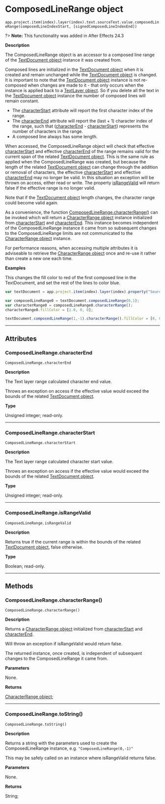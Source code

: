 # ComposedLineRange object

`app.project.item(index).layer(index).text.sourceText.value.composedLineRange(composedLineIndexStart, [signedComposedLineIndexEnd])`
<br/>

?> **Note:** This functionality was added in After Effects 24.3

**Description**

The ComposedLineRange object is an accessor to a composed line range of the [TextDocument object](textdocument.md#textdocument) instance it was created from.

Composed lines are initialized in the [TextDocument object](textdocument.md#textdocument) when it is created and remain unchanged while the [TextDocument object](textdocument.md#textdocument) is changed.
It is important to note that the [TextDocument object](textdocument.md#textdocument) instance is not re-composed when changes are made to it - that only occurs when the instance is applied back to a [TextLayer object](../layers/textlayer.md#textlayer).
So if you delete all the text in the [TextDocument object](textdocument.md#textdocument) instance the number of composed lines will remain constant.

- The [characterStart](#composedlinerange-characterstart) attribute will report the first character index of the range.
- The [characterEnd](#composedlinerange-characterend) attribute will report the (last + 1) character index of the range, such that ([characterEnd](#composedlinerange-characterend) - [characterStart](#composedlinerange-characterstart)) represents the number of characters in the range.
- A composed line always has some length.

When accessed, the ComposedLineRange object will check that effective [characterStart](#composedlinerange-characterstart) and effective [characterEnd](#composedlinerange-characterend) of the range remains valid for the current span of the related [TextDocument object](textdocument.md#textdocument). This is the same rule as applied when the ComposedLineRange was created, but because the length of the related [TextDocument object](textdocument.md#textdocument) can change through the addition or removal of characters, the effective [characterStart](#composedlinerange-characterstart) and effective [characterEnd](#composedlinerange-characterend) may no longer be valid. In this situation an exception will be thrown on access, either read or write. The property [isRangeValid](#composedlinerange-israngevalid) will return false if the effective range is no longer valid.

Note that if the [TextDocument object](textdocument.md#textdocument) length changes, the character range could become valid again.

As a convenience, the function [ComposedLineRange.characterRange()](#composedlinerange-characterrange) can be invoked which will return a [CharacterRange object](characterrange.md#characterrange) instance initialized from [characterStart](#composedlinerange-characterstart) and [characterEnd](#composedlinerange-characterend).
This instance becomes independent of the ComposedLineRange instance it came from so subsequent changes to the ComposedLineRange limits are not communicated to the [CharacterRange object](characterrange.md#characterrange) instance.

For performance reasons, when accessing multiple attributes it is adviseable to retrieve the [CharacterRange object](characterrange.md#characterrange) once and re-use it rather than create a new one each time.

**Examples**

This changes the fill color to red of the first composed line in the TextDocument, and set the rest of the lines to color blue.

```javascript
var textDocument = app.project.item(index).layer(index).property("Source Text").value;

var composedLineRange0 = textDocument.composedLineRange(0,1);
var characterRange0 = composedLineRange0.characterRange();
characterRange0.fillColor = [1.0, 0, 0];

textDocument.composedLineRange(1,-1).characterRange().fillColor = [0, 0, 1.0];
```

---

## Attributes

### ComposedLineRange.characterEnd

`ComposedLineRange.characterEnd`

**Description**

The Text layer range calculated character end value.

Throws an exception on access if the effective value would exceed the bounds of the related [TextDocument object](textdocument.md#textdocument).

**Type**

Unsigned integer; read-only.

---

### ComposedLineRange.characterStart

`ComposedLineRange.characterStart`

**Description**

The Text layer range calculated character start value.

Throws an exception on access if the effective value would exceed the bounds of the related [TextDocument object](textdocument.md#textdocument).

**Type**

Unsigned integer; read-only.

---

### ComposedLineRange.isRangeValid

`ComposedLineRange.isRangeValid`

**Description**

Returns true if the current range is within the bounds of the related [TextDocument object](textdocument.md#textdocument), false otherwise.

**Type**

Boolean; read-only.

---

## Methods

### ComposedLineRange.characterRange()

`ComposedLineRange.characterRange()`

**Description**

Returns a [CharacterRange object](characterrange.md#characterrange) initialized from [characterStart](#composedlinerange-characterstart) and [characterEnd](#composedlinerange-characterend).

Will throw an exception if isRangeValid would return false.

The returned instance, once created, is independent of subsequent changes to the ComposedLineRange it came from.

**Parameters**

None.

**Returns**

[CharacterRange object](characterrange.md#characterrange);

---

### ComposedLineRange.toString()

`ComposedLineRange.toString()`

**Description**

Returns a string with the parameters used to create the ComposedLineRange instance, e.g. `"ComposedLineRange(0,-1)"`

This may be safely called on an instance where isRangeValid returns false.

**Parameters**

None.

**Returns**

String;
